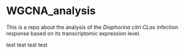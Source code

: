 # WGCNA_analysis
This is a repo about the analysis of the *Diaphorina citri CLas* infection response based on its transcriptomic expression level.

test
test
test
test